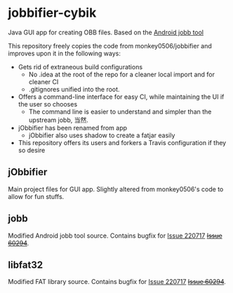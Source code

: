 jobbifier-cybik
=========

Java GUI app for creating OBB files. Based on the [Android jobb tool](http://developer.android.com/tools/help/jobb.html)

This repository freely copies the code from monkey0506/jobbifier and improves upon it in the following ways:

* Gets rid of extraneous build configurations
    * No .idea at the root of the repo for a cleaner local import and for cleaner CI
    * .gitignores unified into the root.
* Offers a command-line interface for easy CI, while maintaining the UI if the user so chooses
    * The command line is easier to understand and simpler than the upstream jobb, 当然.
* jObbifier has been renamed from app
    * jObbifier also uses shadow to create a fatjar easily
* This repository offers its users and forkers a Travis configuration if they so desire

jObbifier
---------
Main project files for GUI app. Slightly altered from monkey0506's code to allow for fun stuffs.

jobb
----
Modified Android jobb tool source. Contains bugfix for [Issue 220717](https://code.google.com/p/android/issues/detail?id=220717)
~~[Issue 60294](https://code.google.com/p/android/issues/detail?id=60294)~~.

libfat32
--------
Modified FAT library source. Contains bugfix for [Issue 220717](https://code.google.com/p/android/issues/detail?id=220717)
~~[Issue 60294](https://code.google.com/p/android/issues/detail?id=60294)~~.
